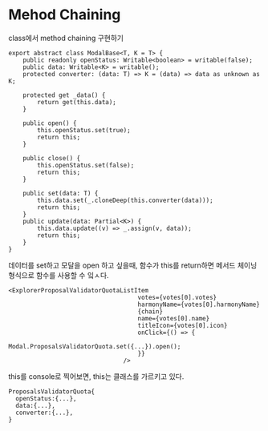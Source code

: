 # Mehod Chaining

class에서 method chaining 구현하기

```
export abstract class ModalBase<T, K = T> {
	public readonly openStatus: Writable<boolean> = writable(false);
	public data: Writable<K> = writable();
	protected converter: (data: T) => K = (data) => data as unknown as K;

	protected get _data() {
		return get(this.data);
	}

	public open() {
		this.openStatus.set(true);
		return this;
	}

	public close() {
		this.openStatus.set(false);
		return this;
	}

	public set(data: T) {
		this.data.set(_.cloneDeep(this.converter(data)));
		return this;
	}
	public update(data: Partial<K>) {
		this.data.update((v) => _.assign(v, data));
		return this;
	}
}

```

데이터를 set하고 모달을 open 하고 싶을때, 함수가 this를 return하면 메서드 체이닝 형식으로 함수를 사용할 수 잌ㅅ다.

```
<ExplorerProposalValidatorQuotaListItem
									votes={votes[0].votes}
									harmonyName={votes[0].harmonyName}
									{chain}
									name={votes[0].name}
									titleIcon={votes[0].icon}
									onClick={() => {
										Modal.ProposalsValidatorQuota.set({...}).open();
									}}
								/>
```

this를 console로 찍어보면, this는 클래스를 가르키고 있다.

```
ProposalsValidatorQuota{
  openStatus:{...},
  data:{...},
  converter:{...},
}
```
